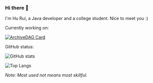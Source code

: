 ### Hi there 👋

I'm Hu Rui, a Java developer and a college student. Nice to meet you :)

Currently working on:

[![ArchiveDAG Card](https://github-readme-stats.vercel.app/api/pin/?username=hurui200320&repo=ArchiveDAG&show_owner=true)](https://github.com/hurui200320/ArchiveDAG)

GitHub status:

![GitHub stats](https://github-readme-stats.vercel.app/api?username=hurui200320&show_icons=true&theme=tokyonight)

![Top Langs](https://github-readme-stats.vercel.app/api/top-langs/?username=hurui200320&hide=VHDL,coq,stata,HTML)

*Note: Most used not means most skillful.*

